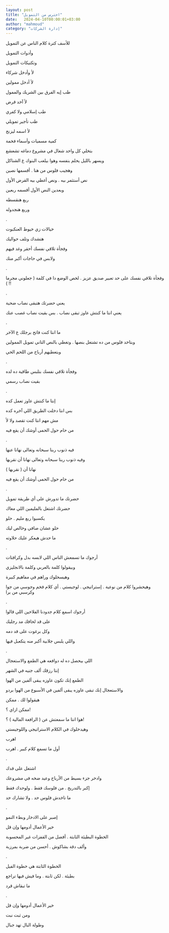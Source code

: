 ```yaml
---
layout: post
title: "احترس من التمويل"
date:   2024-04-10T00:00:01+03:00
author: "mahmoud"
category: "إدارة الشركات"
---
```



للأسف كترة كلام الناس عن التمويل

وأدوات التمويل

وتكتيكات التمويل

لأ وأدخل شركاء

لأ أدخل ممولين

طب إيه الفرق بين الشريك والممول

لأ آخد قرض

طب إسلامي ولا كفري

طب تأجير تمويلي

لأ اسمه ليزنج

كمية مسميات وأسماء فخمة

بتخلي كل واحد شغال في مشروع دماغه تشعشع

ويسهر بالليل يحلم بنفسه وهوا بيلعب البنوك ع
الشناكل

وهجيب فلوس من هنا . أقسمها نصين

نص أستثمر بيه . ونص أغطي بيه القرض الأول

وبعدين النص الأول أقسمه ربعين

ربع هنقسطه

وربع هنجدوله

.

خيالات زي خيوط العنكبوت

هتشدك وتلف حواليك

وفجأة تلاقي نفسك أحقر وغد فيهم

ولابس في حاجات أكبر منك

.

وفجأة تلاقي نفسك على حد تعبير صديق عزيز . لخص الوضع دا
في كلمة ( جعلوني مجرما !! )

.

يعني حضرتك هتبقى نصاب ضحية

يعني انتا ما كنتش عاوز تبقى نصاب . بس بقيت نصاب غصب
عنك

.

ما انتا كنت فاتح برجلك ع الآخر

وبتاخد فلوس من ده تشتغل بنصها . وتغطي بالنص التاني تمويل
الممولين

وبتعطيهم أرباح من اللحم الحي

.

وفجأة تلاقي نفسك بتلبس طاقية ده لده

بقيت نصاب رسمي

.

إنتا ما كنتش عاوز تعمل كده

بس انتا دخلت الطريق اللي آخره كده

مش مهم انتا كنت تقصد ولا لأ

من حام حول الحمى أوشك أن يقع فيه

.

فيه ذنوب ربنا سبحانه وتعالى نهانا عنها

وفيه ذنوب ربنا سبحانه وتعالى نهانا أن نقربها

نهانا أن ( نقربها )

من حام حول الحمى أوشك أن يقع فيه

.

حضرتك ما تدورش على أي طريقة تمويل

حضرتك اشتغل بالمليمين اللي معاك

يكسبوا ربع مليم . حلو

حلو عشان صافي وخالص ليك

ما حدش هيعكر عليك حلاوته

.

أرجوك ما تسمعش الناس اللي لابسه بدل وكرافتات

وبيقولوا كلمة بالعربي وكلمة بالانجليزي

وهيسحلوك وراهم في مفاهيم كبيرة

وهيحشروا كلام من نوعية . إستراتيجي . لوجيستي . أي كلام
فخم وجوسي من جوا وكرسبي من برا

.

أرجوك اسمع كلام جدودنا الفلاحين اللي قالوا

على قد لحافك مد رجليك

وكل برغوت على قد دمه

واللي يلبس جلابية أكبر منه يتكعبل فيها

.

اللي بيحصل ده له دوافعه هي الطمع والاستعجال

إنتا رزقك ألف جنيه في الشهر

الطمع إنك تكون عاوزه يبقى ألفين من الهوا

والاستعجال إنك تبقى عاوزه يبقى ألفين في الأسبوع من الهوا
بردو

هيقولوا لك . ممكن

ممكن ازاي ؟!

هوا انتا ما سمعتش عن ( الرافعة المالية ) ؟!

وهيدخلوك في الكلام الاستراتيجي واللوجيستي

اهرب

أول ما تسمع كلام كبير . اهرب

.

اشتغل على قدك

وادخر جزء بسيط من الأرباح وعيد ضخه في مشروعك

إكبر بالتدريج . من فلوسك فقط . ولوحدك فقط

ما تاخدش فلوس حد . ولا تشارك حد

.

إصبر على الادخار وبطء النمو

خير الأعمال أدومها وإن قل

الخطوة البطيئة الثابتة . أفضل من القفزات غير
المحسوبة

وألف دقة بشاكوش . أحسن من ضربة بمرزبة

.

الخطوة الثابتة هي خطوة الفيل

بطيئة . لكن ثابتة . وما فيش فيها تراجع

ما تبقاش قرد

.

خير الأعمال أدومها وإن قل

ومن ثبت نبت

وطولة البال تهد جبال
